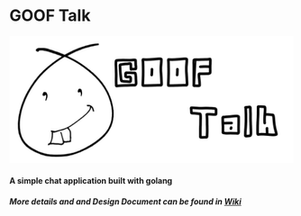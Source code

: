 # GOOF Talk
![Gooftalk_Logo](https://raw.githubusercontent.com/GOOFS/go-goof-Talk/master/Images/Gooftalk_Logo.jpg)
#### A simple chat application built with golang
##### More details and and Design Document can be found in [Wiki](https://github.com/GOOFS/go-goof-Talk/wiki/Design-Document)

